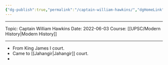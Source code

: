 ```yaml
---
{"dg-publish":true,"permalink":"/captain-william-hawkins/","dgHomeLink":true,"dgPassFrontmatter":false}
---
```


----
Topic: Captain William Hawkins
Date: 2022-06-03
Course: [[UPSC/Modern History|Modern History]] 

----

- From King James I court. 
- Came to [[Jahangir|Jahangir]] court. 
- 
